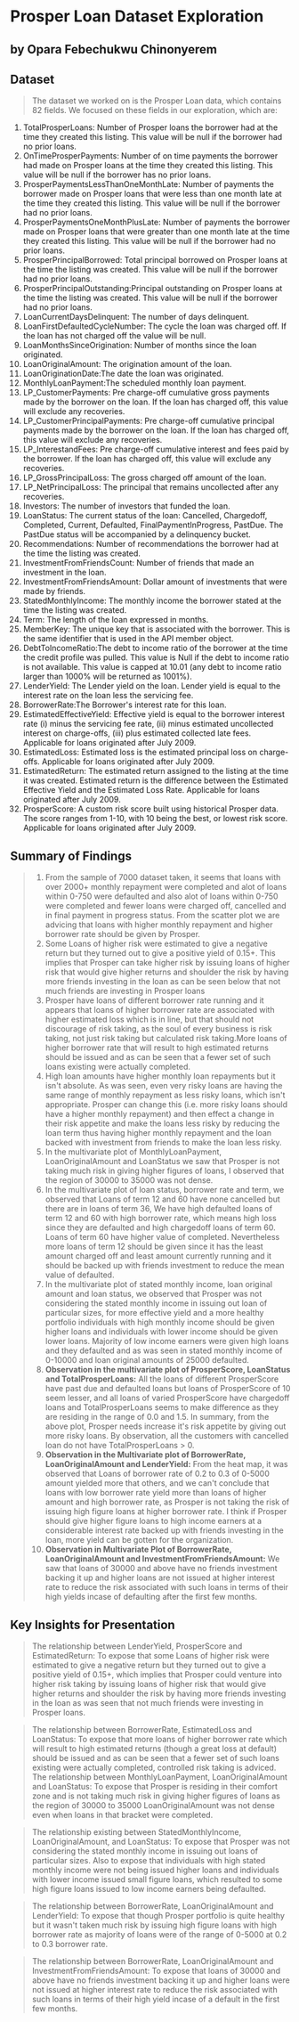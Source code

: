 # Prosper Loan Dataset Exploration
## by Opara Febechukwu Chinonyerem


## Dataset

> The dataset we worked on is the Prosper Loan data, which contains 82 fields. We focused on these fields in our exploration, which are:
1. TotalProsperLoans: Number of Prosper loans the borrower had at the time they created this listing. This value will be null if the borrower had no prior loans.
2. OnTimeProsperPayments: Number of on time payments the borrower had made on Prosper loans at the time they created this listing. This value will be null if the borrower has no prior loans.
3. ProsperPaymentsLessThanOneMonthLate: Number of payments the borrower made on Prosper loans that were less than one month late at the time they created this listing. This value will be null if the borrower had no prior loans.
4. ProsperPaymentsOneMonthPlusLate: Number of payments the borrower made on Prosper loans that were greater than one month late at the time they created this listing. This value will be null if the borrower had no prior loans.
5. ProsperPrincipalBorrowed: Total principal borrowed on Prosper loans at the time the listing was created. This value will be null if the borrower had no prior loans.
6. ProsperPrincipalOutstanding:Principal outstanding on Prosper loans at the time the listing was created. This value will be null if the borrower had no prior loans.
7. LoanCurrentDaysDelinquent: The number of days delinquent.
8. LoanFirstDefaultedCycleNumber: The cycle the loan was charged off. If the loan has not charged off the value will be null.
9. LoanMonthsSinceOrigination: Number of months since the loan originated.
10. LoanOriginalAmount: The origination amount of the loan.
11. LoanOriginationDate:The date the loan was originated.
12. MonthlyLoanPayment:The scheduled monthly loan payment.
13. LP_CustomerPayments: Pre charge-off cumulative gross payments made by the borrower on the loan. If the loan has charged off, this value will exclude any recoveries.
14. LP_CustomerPrincipalPayments: Pre charge-off cumulative principal payments made by the borrower on the loan. If the loan has charged off, this value will exclude any recoveries.
15. LP_InterestandFees: Pre charge-off cumulative interest and fees paid by the borrower. If the loan has charged off, this value will exclude any recoveries.
16. LP_GrossPrincipalLoss: The gross charged off amount of the loan.
17. LP_NetPrincipalLoss: The principal that remains uncollected after any recoveries.
18. Investors: The number of investors that funded the loan.
19. LoanStatus: The current status of the loan: Cancelled,  Chargedoff, Completed, Current, Defaulted, FinalPaymentInProgress, PastDue. The PastDue status will be accompanied by a delinquency bucket.
20. Recommendations: Number of recommendations the borrower had at the time the listing was created.
21. InvestmentFromFriendsCount: Number of friends that made an investment in the loan.
22. InvestmentFromFriendsAmount: Dollar amount of investments that were made by friends.
23. StatedMonthlyIncome: The monthly income the borrower stated at the time the listing was created.
24. Term: The length of the loan expressed in months.
25. MemberKey: The unique key that is associated with the borrower. This is the same identifier that is used in the API member object.
26. DebtToIncomeRatio:The debt to income ratio of the borrower at the time the credit profile was pulled. This value is Null if the debt to income ratio is not available. This value is capped at 10.01 (any debt to income ratio larger than 1000% will be returned as 1001%).
27. LenderYield: The Lender yield on the loan. Lender yield is equal to the interest rate on the loan less the servicing fee.
28. BorrowerRate:The Borrower's interest rate for this loan.
29. EstimatedEffectiveYield: Effective yield is equal to the borrower interest rate (i) minus the servicing fee rate, (ii) minus estimated uncollected interest on charge-offs, (iii) plus estimated collected late fees.  Applicable for loans originated after July 2009.
30. EstimatedLoss: Estimated loss is the estimated principal loss on charge-offs. Applicable for loans originated after July 2009.
31. EstimatedReturn: The estimated return assigned to the listing at the time it was created. Estimated return is the difference between the Estimated Effective Yield and the Estimated Loss Rate. Applicable for loans originated after July 2009.
32. ProsperScore: A custom risk score built using historical Prosper data. The score ranges from 1-10, with 10 being the best, or lowest risk score.  Applicable for loans originated after July 2009. 


## Summary of Findings
>1. From the sample of 7000 dataset taken, it seems that loans with over 2000+ monthly repayment were completed and alot of loans within 0-750 were defaulted and also alot of loans within 0-750 were completed and fewer loans were charged off, cancelled and in final payment in progress status. From the scatter plot we are advicing that loans with higher monthly repayment and higher borrower rate should be given by Prosper. 
> 2. Some Loans of higher risk were estimated to give a negative return but they turned out to give a positive yield of 0.15+. This implies that Prosper can take higher risk by issuing loans of higher risk that would give higher returns and shoulder the risk by having more friends investing in the loan as can be seen below that not much friends are investing in Prosper loans
>3. Prosper have loans of different borrower rate running and it appears that loans of higher borrower rate are associated with higher estimated loss which is in line, but that should not discourage of risk taking, as the soul of every business is risk taking, not just risk taking but calculated risk taking.More loans of higher borrower rate that will result to high estimated returns should be issued and as can be seen that a fewer set of such loans existing were actually completed.
>4. High loan amounts have higher monthly loan repayments but it isn't absolute. As was seen, even very risky loans are having the same range of monthly repayment as less risky loans, which isn't appropriate. Prosper can change this (i.e. more risky loans should have a higher monthly repayment) and then effect a change in their risk appetite and make the loans less risky by reducing the loan term thus having higher monthly repayment and the loan backed with investment from friends to make the loan less risky.
>5. In the multivariate plot of MonthlyLoanPayment, LoanOriginalAmount and LoanStatus we saw that Prosper is not taking much risk in giving higher figures of loans, I observed that the region of 30000 to 35000 was not dense.
>6. In the multivariate plot of loan status, borrower rate and term, we observed that Loans of term 12 and 60 have none cancelled but there are in loans of term 36, We have high defaulted loans of term 12 and 60 with high borrower rate, which means high loss since they are defaulted and high chargedoff loans of term 60. Loans of term 60 have higher value of completed. Nevertheless more loans of term 12 should be given since it has the least amount charged off and least amount currently running and it should be backed up with friends investment to reduce the mean value of defaulted.
>7. In the multivariate plot of stated monthly income, loan original amount and loan status, we observed that Prosper was not considering the stated monthly income in issuing out loan of particular sizes, for more effective yield and a more healthy portfolio individuals with high monthly income should be given higher loans and individuals with lower income should be given lower loans. Majority of low income earners were given high loans and they defaulted and as was seen in stated monthly income of 0-10000 and loan original amounts of 25000 defaulted.
>8. **Observation in the multivariate plot of ProsperScore, LoanStatus and TotalProsperLoans:** All the loans of different ProsperScore have past due and defaulted loans but loans of ProsperScore of 10 seem lesser, and all loans of varied ProsperScore have  chargedoff loans and TotalProsperLoans seems to make difference as they are residing in the range of 0.0 and 1.5. In summary, from the above plot, Prosper needs increase it's risk appetite by giving out more risky loans. By observation, all the customers with cancelled loan do not have TotalProsperLoans > 0.
>9. **Observation in the Multivariate plot of BorrowerRate, LoanOriginalAmount and LenderYield:** From the heat map, it was observed that Loans of borrower rate of 0.2 to 0.3 of 0-5000 amount yielded more that others, and we can't conclude that loans with low borrower rate yield more than loans of higher amount and high borrower rate, as Prosper is not taking the risk of issuing high figure loans at higher borrower rate. I think if Prosper should give higher figure loans to high income earners at a considerable interest rate backed up with friends investing in the loan, more yield can be gotten for the organization.
> 10. **Observation in Multivariate Plot of BorrowerRate, LoanOriginalAmount and InvestmentFromFriendsAmount:** We saw that loans of 30000 and above have no friends investment backing it up and higher loans are not issued at higher interest rate to reduce the risk associated with such loans in terms of their high yields incase of defaulting after the first few months.


## Key Insights for Presentation

> The relationship between LenderYield, ProsperScore and EstimatedReturn: To expose that some Loans of higher risk were estimated to give a negative return but they turned out to give a positive yield of 0.15+, which implies that Prosper could venture into higher risk taking by issuing loans of higher risk that would give higher returns and shoulder the risk by having more friends investing in the loan as was seen  that not much friends were investing in Prosper loans.

> The relationship between BorrowerRate, EstimatedLoss and LoanStatus: To expose that more loans of higher borrower rate which will result to high estimated returns (though a great loss at default) should be issued and as can be seen that a fewer set of such loans existing were actually completed, controlled risk taking is adviced.
> The relationship between MonthlyLoanPayment, LoanOriginalAmount and LoanStatus: To expose that Prosper is residing in their comfort zone and is not taking much risk in giving higher figures of loans as the region of 30000 to 35000 LoanOriginalAmount was not dense even when loans in that bracket were completed.

> The relationship existing between StatedMonthlyIncome, LoanOriginalAmount, and LoanStatus: To expose that Prosper was not considering the stated monthly income in issuing out loans of particular sizes. Also to expose that individuals with high stated monthly income were not being issued higher loans and individuals with lower income issued small figure loans, which resulted to some high figure loans issued to low income earners being defaulted.

> The relationship between BorrowerRate, LoanOriginalAmount and LenderYield: To expose that though Prosper portfolio is quite healthy but it wasn't taken much risk by issuing high figure loans with high borrower rate as majority of loans were of the range of 0-5000 at 0.2 to 0.3 borrower rate.

> The relationship between BorrowerRate, LoanOriginalAmount and InvestmentFromFriendsAmount: To expose that loans of 30000 and above have no friends investment backing it up and higher loans were not issued at higher interest rate to reduce the risk associated with such loans in terms of their high yield incase of a default in the first few months.
